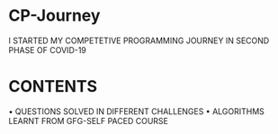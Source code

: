 # CP-Journey
I STARTED MY COMPETETIVE PROGRAMMING JOURNEY IN SECOND PHASE OF COVID-19
# CONTENTS
• QUESTIONS SOLVED IN DIFFERENT CHALLENGES
• ALGORITHMS LEARNT FROM GFG-SELF PACED COURSE
